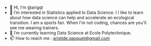 - 👋 Hi, I’m @arigqt
- 👀 I’m interested in Statistics applied to Data Science. I I like to learn about how data science can help and accelerate an ecological transition. I am a sports fan. When I'm not coding, chances are you'll see me wearing trainers.
- 🌱 I’m currently learning Data Science at Ecole Polytechnique.
- 📫 How to reach me : aristide.gasquet@gmail.com

<!---
arigqt/arigqt is a ✨ special ✨ repository because its `README.md` (this file) appears on your GitHub profile.
You can click the Preview link to take a look at your changes.
--->
